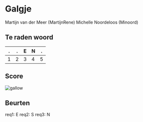 # Galgje
Martijn van der Meer (MartijnRene)
Michelle Noordeloos (Minoord)

## Te raden woord

|.|.|E|N|.|
|-|-|-|-|-|
|1|2|3|4|5|

## Score
![gallow](./images/2.png)

## Beurten
req1: E
req2: S
req3: N
